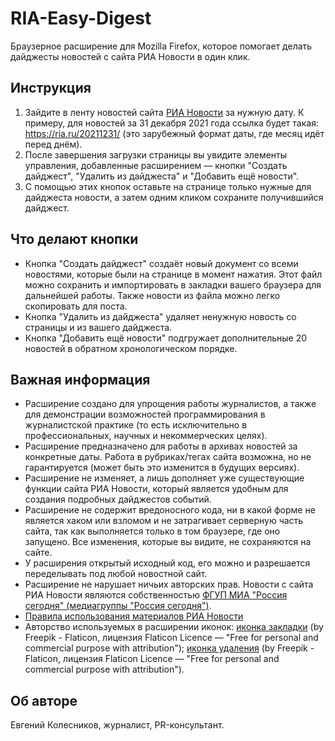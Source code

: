 # RIA-Easy-Digest
Браузерное расширение для Mozilla Firefox, которое помогает делать дайджесты новостей с сайта РИА Новости в один клик.

## Инструкция

1. Зайдите в ленту новостей сайта [РИА Новости](https://ria.ru/) за нужную дату. К примеру, для новостей за 31 декабря 2021 года ссылка будет такая: https://ria.ru/20211231/ (это зарубежный формат даты, где месяц идёт перед днём).
2. После завершения загрузки страницы вы увидите элементы управления, добавленные расширением — кнопки "Создать дайджест", "Удалить из дайджеста" и "Добавить ещё новости".
3. С помощью этих кнопок оставьте на странице только нужные для дайджеста новости, а затем одним кликом сохраните получившийся дайджест.

## Что делают кнопки

* Кнопка "Создать дайджест" создаёт новый документ со всеми новостями, которые были на странице в момент нажатия. Этот файл можно сохранить и импортировать в закладки вашего браузера для дальнейшей работы. Также новости из файла можно легко скопировать для поста.
* Кнопка "Удалить из дайджеста" удаляет ненужную новость со страницы и из вашего дайджеста.
* Кнопка "Добавить ещё новости" подгружает дополнительные 20 новостей в обратном хронологическом порядке.

## Важная информация

* Расширение создано для упрощения работы журналистов, а также для демонстрации возможностей программирования в журналистской практике (то есть исключительно в профессиональных, научных и некоммерческих целях).
* Расширение предназначено для работы в архивах новостей за конкретные даты. Работа в рубриках/тегах сайта возможна, но не гарантируется (может быть это изменится в будущих версиях).
* Расширение не изменяет, а лишь дополняет уже существующие функции сайта РИА Новости, который является удобным для создания подробных дайджестов событий.
* Расширение не содержит вредоносного кода, ни в какой форме не является хаком или взломом и не затрагивает серверную часть сайта, так как выполняется только в том браузере, где оно запущено. Все изменения, которые вы видите, не сохраняются на сайте.
* У расширения открытый исходный код, его можно и разрешается переделывать под любой новостной сайт.
* Расширение не нарушает ничьих авторских прав. Новости с сайта РИА Новости являются собственностью [ФГУП МИА "Россия сегодня" (медиагруппы "Россия сегодня")](https://россиясегодня.рф/).
* [Правила использования материалов РИА Новости](https://ria.ru/docs/about/copyright.html)
* Авторство используемых в расширении иконок: [иконка закладки](https://www.flaticon.com/free-icons/bookmark) (by Freepik - Flaticon, лицензия Flaticon Licence — "Free for personal and commercial purpose with attribution"); [иконка удаления](https://www.flaticon.com/free-icons/trash) (by Freepik - Flaticon, лицензия Flaticon Licence — "Free for personal and commercial purpose with attribution").

## Об авторе

Евгений Колесников, журналист, PR-консультант.
